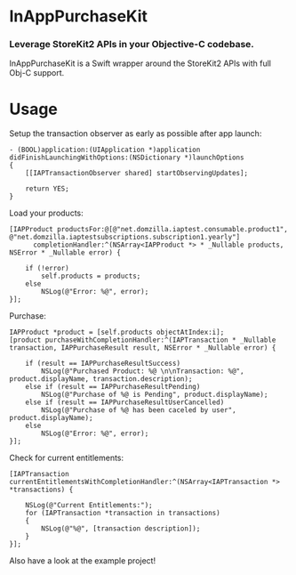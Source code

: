 # InAppPurchaseKit
### Leverage StoreKit2 APIs in your Objective-C codebase.

InAppPurchaseKit is a Swift wrapper around the StoreKit2 APIs with full Obj-C support.

# Usage

Setup the transaction observer as early as possible after app launch:

```objc
- (BOOL)application:(UIApplication *)application didFinishLaunchingWithOptions:(NSDictionary *)launchOptions 
{
	[[IAPTransactionObserver shared] startObservingUpdates];
	
	return YES;
}
```

Load your products:

```objc
[IAPProduct productsFor:@[@"net.domzilla.iaptest.consumable.product1", @"net.domzilla.iaptestsubscriptions.subscription1.yearly"]
	  completionHandler:^(NSArray<IAPProduct *> * _Nullable products, NSError * _Nullable error) {
	
	if (!error)
		self.products = products;
	else
		NSLog(@"Error: %@", error);
}];
```

Purchase:

```objc
IAPProduct *product = [self.products objectAtIndex:i];
[product purchaseWithCompletionHandler:^(IAPTransaction * _Nullable transaction, IAPPurchaseResult result, NSError * _Nullable error) {
	
	if (result == IAPPurchaseResultSuccess)
		NSLog(@"Purchased Product: %@ \n\nTransaction: %@", product.displayName, transaction.description);
	else if (result == IAPPurchaseResultPending)
		NSLog(@"Purchase of %@ is Pending", product.displayName);
	else if (result == IAPPurchaseResultUserCancelled)
		NSLog(@"Purchase of %@ has been caceled by user", product.displayName);
	else
		NSLog(@"Error: %@", error);
}];
```
Check for current entitlements:

```objc
[IAPTransaction currentEntitlementsWithCompletionHandler:^(NSArray<IAPTransaction *> *transactions) {

	NSLog(@"Current Entitlements:");
	for (IAPTransaction *transaction in transactions)
	{
		NSLog(@"%@", [transaction description]);
	}
}];
```

Also have a look at the example project!
